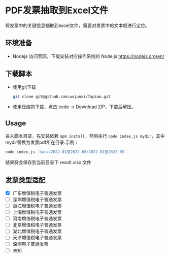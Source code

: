 # PDF发票抽取到Excel文件

将发票中的关键信息抽取到excel文件，需要对发票中的文本框进行定位。
## 环境准备

- Nodejs
  访问官网，下载安装对应操作系统的 Node.js https://nodejs.org/en/

## 下载脚本

- 使用git下载

    ```sh
    git clone git@github.com:wujunxi/fapiao.git
    ```

- 使用压缩包下载，点击 code -> Download ZIP，下载后解压。

## Usage

进入脚本目录，先安装依赖 `npm install`，然后执行 `node index.js mydir`，其中mydir替换为发票pdf所在目录.示例：
```sh
node index.js 'data/2022-01至2022-05/2022-01至2022-05'
```
结果将会保存到当前目录下 result.xlsx 文件

## 发票类型适配
- [x] 广东增值税电子普通发票  
- [ ] 深圳增值税电子普通发票  
- [ ] 浙江增值税电子普通发票  
- [ ] 上海增值税电子普通发票  
- [ ] 河南增值税电子普通发票  
- [ ] 北京增值税电子普通发票  
- [ ] 湖北增值税电子普通发票  
- [ ] 天津增值税电子普通发票  
- [ ] 深圳电子普通发票  
- [ ] 未知  